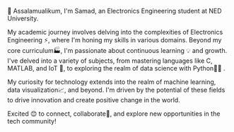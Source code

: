 👋 Assalamualikum, I'm Samad, an Electronics Engineering student at NED University.

My academic journey involves delving into the complexities of Electronics Engineering ⚡️, where I'm honing my skills in various domains. Beyond my core curriculum🏭, I'm passionate about continuous learning 💡 and growth. I've delved into a variety of subjects, from mastering languages like C, MATLAB, and IoT 🤖, to exploring the realm of data science with Python👨‍💻 .

My curiosity for technology extends into the realm of machine learning, data visualization📈, and beyond. I'm driven by the potential of these fields to drive innovation and create positive change in the world.

Excited 😊 to connect, collaborate🤝, and explore new opportunities in the tech community!
<!---
abdulsamad42232/abdulsamad42232 is a ✨ special ✨ repository because its `README.md` (this file) appears on your GitHub profile.
You can click the Preview link to take a look at your changes.
--->
